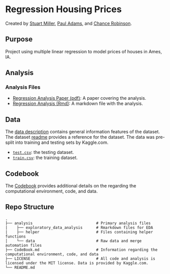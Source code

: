 # Regression Housing Prices

Created by [Stuart Miller](https://github.com/sjmiller8182), [Paul Adams](https://github.com/PaulAdams4361), and [Chance Robinson](https://github.com/RobinsonCW).

## Purpose

Project using multiple linear regression to model prices of houses in Ames, IA.

## Analysis 

### Analysis Files

* [Regression Analysis Paper (pdf)](https://github.com/sjmiller8182/RegressionHousingPrices/blob/master/analysis/HousePriceRegressionAnalysis.pdf): A paper covering the analysis. 
* [Regression Analysis (Rmd)](https://github.com/sjmiller8182/RegressionHousingPrices/blob/master/analysis/HousePriceRegressionAnalysis.Rmd): A markdown file with the analysis.

## Data

The [data description](https://github.com/sjmiller8182/RegressionHousingPrices/blob/master/analysis/data/data_description.txt) contains general information features of the dataset. The dataset [readme](https://github.com/sjmiller8182/RegressionHousingPrices/blob/master/analysis/data/readme.md) provides a reference for the dataset. The data was pre-split into training and testing sets by Kaggle.com.

* [`test.csv`](https://github.com/sjmiller8182/RegressionHousingPrices/blob/master/analysis/data/test.csv): the testing dataset.
* [`train.csv`](https://github.com/sjmiller8182/RegressionHousingPrices/blob/master/analysis/data/train.csv): the training dataset.

## Codebook

The [Codebook](https://github.com/sjmiller8182/RegressionHousingPrices/blob/master/CodeBook.md) provides additional details on the regarding the computational environment, code, and data.

## Repo Structure
    .
    ├── analysis                            # Primary analysis files
    |    ├── exploratory_data_analysis      # Rmarkdown files for EDA
    |    ├── helper                         # Files containing helper functions
    │    └── data                           # Raw data and merge automation files
    ├── CodeBook.md                         # Information regarding the computational environment, code, and data
    ├── LICENSE                             # All code and analysis is licensed under the MIT license. Data is provided by Kaggle.com.
    └── README.md
